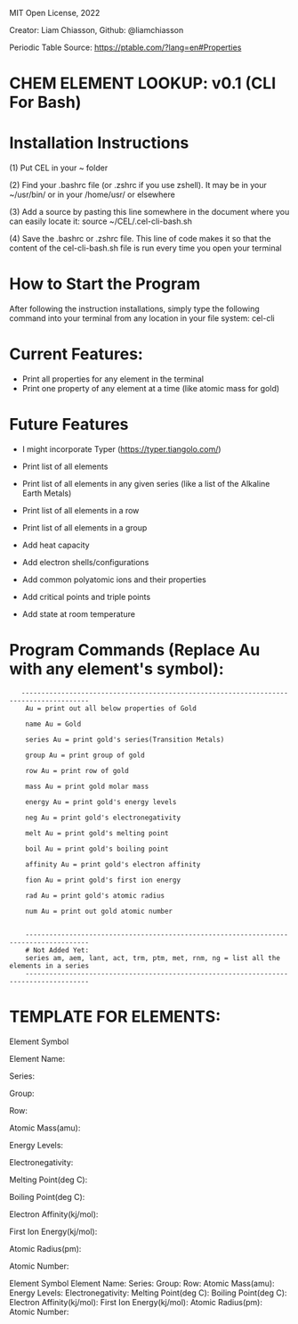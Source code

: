 MIT Open License, 2022

Creator: Liam Chiasson, Github: @liamchiasson

Periodic Table Source: https://ptable.com/?lang=en#Properties
# CHEM ELEMENT LOOKUP: v0.1 (CLI For Bash)

# Installation Instructions
(1) Put CEL in your ~ folder

(2) Find your .bashrc file (or .zshrc if you use zshell). It may be in your ~/usr/bin/ or in your /home/usr/ or elsewhere

(3) Add a source by pasting this line somewhere in the document where you can easily locate it: source ~/CEL/.cel-cli-bash.sh

(4) Save the .bashrc or .zshrc file. This line of code makes it so that the content of the cel-cli-bash.sh file is run every time you open your terminal

# How to Start the Program
After following the instruction installations, simply type the following command into your terminal from any location in your file system:
cel-cli

# Current Features:
- Print all properties for any element in the terminal
- Print one property of any element at a time (like atomic mass for gold)
# Future Features
- I might incorporate Typer (https://typer.tiangolo.com/)

- Print list of all elements
- Print list of all elements in any given series (like a list of the Alkaline Earth Metals)
- Print list of all elements in a row
- Print list of all elements in a group

- Add heat capacity
- Add electron shells/configurations
- Add common polyatomic ions and their properties
- Add critical points and triple points
- Add state at room temperature
        
# Program Commands (Replace Au with any element's symbol):
       ---------------------------------------------------------------------------------------
        Au = print out all below properties of Gold

        name Au = Gold

        series Au = print gold's series(Transition Metals)

        group Au = print group of gold

        row Au = print row of gold

        mass Au = print gold molar mass

        energy Au = print gold's energy levels

        neg Au = print gold's electronegativity

        melt Au = print gold's melting point

        boil Au = print gold's boiling point

        affinity Au = print gold's electron affinity

        fion Au = print gold's first ion energy

        rad Au = print gold's atomic radius

        num Au = print out gold atomic number

        
        --------------------------------------------------------------------------------------
        # Not Added Yet:
        series am, aem, lant, act, trm, ptm, met, rnm, ng = list all the elements in a series
        --------------------------------------------------------------------------------------

# TEMPLATE FOR ELEMENTS:
Element Symbol

Element Name: 

Series: 

Group: 

Row: 

Atomic Mass(amu): 

Energy Levels: 

Electronegativity: 

Melting Point(deg C): 

Boiling Point(deg C): 

Electron Affinity(kj/mol): 

First Ion Energy(kj/mol): 

Atomic Radius(pm): 

Atomic Number: 



Element Symbol
Element Name: 
Series: 
Group: 
Row: 
Atomic Mass(amu): 
Energy Levels: 
Electronegativity: 
Melting Point(deg C): 
Boiling Point(deg C): 
Electron Affinity(kj/mol): 
First Ion Energy(kj/mol): 
Atomic Radius(pm): 
Atomic Number: 
